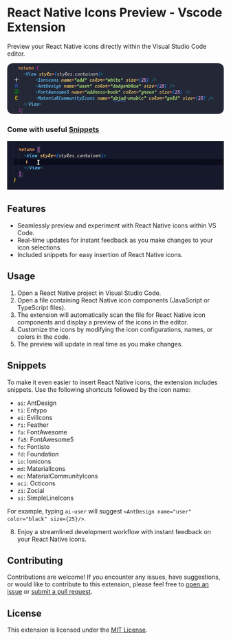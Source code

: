 # React Native Icons Preview - Vscode Extension

Preview your React Native icons directly within the Visual Studio Code editor.

![Demo](https://github.com/aguidad/react-native-icons-preview/raw/HEAD/src/assets/preview.png)

### Come with useful [Snippets](#Snippets)
![Snippets](https://github.com/aguidad/react-native-icons-preview/raw/HEAD/src/assets/snippet.gif)

## Features

- Seamlessly preview and experiment with React Native icons within VS Code.
- Real-time updates for instant feedback as you make changes to your icon selections.
- Included snippets for easy insertion of React Native icons.

## Usage

1. Open a React Native project in Visual Studio Code.
2. Open a file containing React Native icon components (JavaScript or TypeScript files).
3. The extension will automatically scan the file for React Native icon components and display a preview of the icons in the editor.
4. Customize the icons by modifying the icon configurations, names, or colors in the code.
5. The preview will update in real time as you make changes.

## Snippets

To make it even easier to insert React Native icons, the extension includes snippets. Use the following shortcuts followed by the icon name:

   - `ai`: AntDesign
   - `ti`: Entypo
   - `ei`: EvilIcons
   - `fi`: Feather
   - `fa`: FontAwesome
   - `fa5`: FontAwesome5
   - `fo`: Fontisto
   - `fd`: Foundation
   - `io`: Ionicons
   - `md`: MaterialIcons
   - `mc`: MaterialCommunityIcons
   - `oci`: Octicons
   - `zi`: Zocial
   - `si`: SimpleLineIcons

   For example, typing `ai-user` will suggest `<AntDesign name="user" color="black" size={25}/>`.

8. Enjoy a streamlined development workflow with instant feedback on your React Native icons.

## Contributing

Contributions are welcome! If you encounter any issues, have suggestions, or would like to contribute to this extension, please feel free to [open an issue](https://github.com/aguidad/react-native-icons-preview/issues) or [submit a pull request](https://github.com/aguidad/react-native-icons-preview/pulls).

## License

This extension is licensed under the [MIT License](https://github.com/aguidad/react-native-icons-preview/blob/HEAD/LICENSE).
